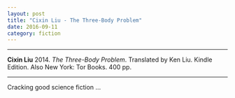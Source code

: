 ```yaml
---
layout: post
title: "Cixin Liu - The Three-Body Problem"
date: 2016-09-11
category: fiction
---
```


***
<b>Cixin Liu</b> 2014. _The Three-Body Problem_. Translated by Ken Liu. Kindle Edition.  Also New York: Tor Books. 400 pp.

***

Cracking good science fiction ...
